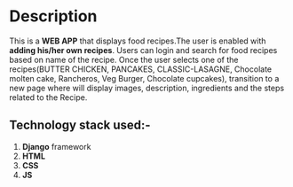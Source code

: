 # Description

This is a **WEB APP** that displays food recipes.The user is enabled with **adding 
his/her own recipes**. Users can login and search for food recipes based on 
name of the recipe. Once the user selects one of the recipes(BUTTER CHICKEN, PANCAKES, CLASSIC-LASAGNE, Chocolate molten cake, Rancheros, Veg Burger, Chocolate cupcakes), transition to 
a new page where will display images, description, ingredients and the steps
related to the Recipe.

## Technology stack used:-
1) **Django** framework
2) **HTML**
3) **CSS**
4) **JS**
